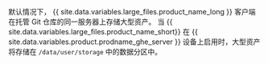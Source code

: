 默认情况下， {{ site.data.variables.large_files.product_name_long }} 客户端在托管 Git 仓库的同一服务器上存储大型资产。 当 {{ site.data.variables.large_files.product_name_short}} 在 {{ site.data.variables.product.prodname_ghe_server }} 设备上启用时，大型资产将存储在 `/data/user/storage` 中的数据分区中。
